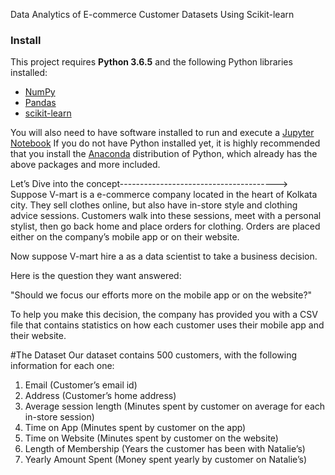 Data Analytics of E-commerce Customer Datasets Using Scikit-learn


### Install

This project requires **Python 3.6.5** and the following Python libraries installed:

- [NumPy](http://www.numpy.org/)
- [Pandas](http://pandas.pydata.org)
- [scikit-learn](http://scikit-learn.org/stable/)

You will also need to have software installed to run and execute a [Jupyter Notebook](http://ipython.org/notebook.html)
If you do not have Python installed yet, it is highly recommended that you install the [Anaconda](http://continuum.io/downloads) distribution of Python, which already has the above packages and more included.


Let’s Dive into the concept--------------------------------------->
Suppose V-mart is a e-commerce company located in the heart of Kolkata city. They sell clothes online, but also have in-store style and clothing advice sessions. Customers walk into these sessions, meet with a personal stylist, then go back home and place orders for clothing. Orders are placed either on the company’s mobile app or on their website.


Now suppose V-mart hire a as a data scientist to take a business decision.

  Here is the question they want answered:

  "Should we focus our efforts more on the mobile app or on the website?"

To help you make this decision, the company has provided you with a CSV file that contains statistics on how each customer uses their mobile app and their website.

#The Dataset
Our dataset contains 500 customers, with the following information for each one:
1. Email (Customer’s email id)
2. Address (Customer’s home address)
3. Average session length (Minutes spent by customer on average for each in-store session)
4. Time on App (Minutes spent by customer on the app)
5. Time on Website (Minutes spent by customer on the website)
6. Length of Membership (Years the customer has been with Natalie’s)
7. Yearly Amount Spent (Money spent yearly by customer on Natalie’s)
